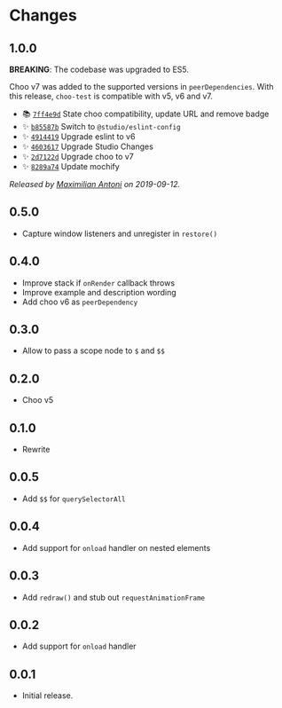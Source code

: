 # Changes

## 1.0.0

__BREAKING__: The codebase was upgraded to ES5.

Choo v7 was added to the supported versions in `peerDependencies`. With this
release, `choo-test` is compatible with v5, v6 and v7.

- 📚 [`7ff4e9d`](https://github.com/mantoni/choo-test.js/commit/7ff4e9d208dc80d648237f93704083d4ed3a44e4)
  State choo compatibility, update URL and remove badge
- ✨ [`b85587b`](https://github.com/mantoni/choo-test.js/commit/b85587b192c2fc91295c0b68da892f541f9ea036)
  Switch to `@studio/eslint-config`
- ✨ [`4914419`](https://github.com/mantoni/choo-test.js/commit/4914419f0d546f03f337446d6ebe4f563b1e908f)
  Upgrade eslint to v6
- ✨ [`4603617`](https://github.com/mantoni/choo-test.js/commit/4603617e18fd6eeb3bd74473015ba530d7175608)
  Upgrade Studio Changes
- ✨ [`2d7122d`](https://github.com/mantoni/choo-test.js/commit/2d7122d0d4073fdbfa446486900a33cfbf85a423)
  Upgrade choo to v7
- ✨ [`8289a74`](https://github.com/mantoni/choo-test.js/commit/8289a7461a50d31f0587cb84e1f2e140e2527498)
  Update mochify

_Released by [Maximilian Antoni](https://github.com/mantoni) on 2019-09-12._

## 0.5.0

- Capture window listeners and unregister in `restore()`

## 0.4.0

- Improve stack if `onRender` callback throws
- Improve example and description wording
- Add choo v6 as `peerDependency`

## 0.3.0

- Allow to pass a scope node to `$` and `$$`

## 0.2.0

- Choo v5

## 0.1.0

- Rewrite

## 0.0.5

- Add `$$` for `querySelectorAll`

## 0.0.4

- Add support for `onload` handler on nested elements

## 0.0.3

- Add `redraw()` and stub out `requestAnimationFrame`

## 0.0.2

- Add support for `onload` handler

## 0.0.1

- Initial release.
